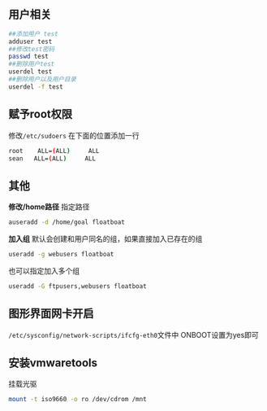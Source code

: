 ## 用户相关

```bash
##添加用户 test
adduser test
##修改test密码
passwd test
##删除用户test
userdel test
##删除用户以及用户目录
userdel -f test
```

## 赋予root权限
修改`/etc/sudoers`
在下面的位置添加一行

```bash
root    ALL=(ALL)     ALL
sean   ALL=(ALL)     ALL
```

## 其他
**修改/home路径**
指定路径

```bash
auseradd -d /home/goal floatboat
```
**加入组**
默认会创建和用户同名的组，如果直接加入已存在的组

```bash
useradd -g webusers floatboat
```
也可以指定加入多个组

```bash
useradd -G ftpusers,webusers floatboat
```

## 图形界面网卡开启
`/etc/sysconfig/network-scripts/ifcfg-eth0`文件中
ONBOOT设置为yes即可

## 安装vmwaretools
挂载光驱

```bash
mount -t iso9660 -o ro /dev/cdrom /mnt 
```